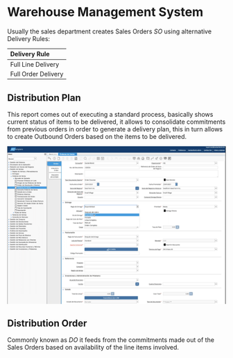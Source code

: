 # Warehouse Management System

Usually the sales department creates Sales Orders _SO_ using alternative Delivery Rules:

| Delivery Rule |
| :--- |
| Full Line Delivery |
| Full Order Delivery |

## Distribution Plan

This report comes out of executing a standard process, basically shows current status of items to be delivered, it allows to consolidate commitments from previous orders in order to generate a delivery plan, this in turn allows to create Outbound Orders based on the items to be delivered.

![A typical standard order entry](../.gitbook/assets/image%20%282%29.png)





## Distribution Order

Commonly known as _DO_ it feeds from the commitments made out of the Sales Orders based on availability of the line items involved.



